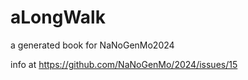 # aLongWalk
a generated book for NaNoGenMo2024

info at https://github.com/NaNoGenMo/2024/issues/15
